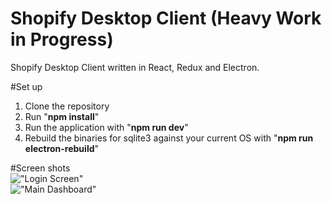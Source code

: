# Shopify Desktop Client (Heavy Work in Progress)  
Shopify Desktop Client written in React, Redux and Electron.

#Set up  
1) Clone the repository  
2) Run "**npm install**"  
3) Run the application with "**npm run dev**"  
4) Rebuild the binaries for sqlite3 against your current OS with "**npm run electron-rebuild**"

#Screen shots  
!["Login Screen"]('resources/loginscreen.png')  
!["Main Dashboard"]('resources/maindashboard.png')  
